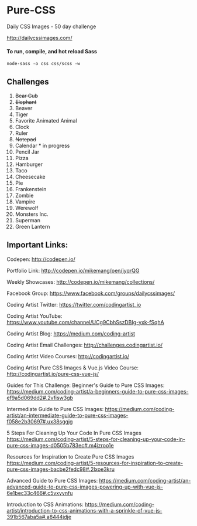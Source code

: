 # Pure-CSS
Daily CSS Images - 50 day challenge

http://dailycssimages.com/

#### To run, compile, and hot reload Sass
`node-sass -o css css/scss -w`

## Challenges

1. ~~Bear Cub~~
2. ~~Elephant~~
3. Beaver
4. Tiger
5. Favorite Animated Animal
6. Clock
7. Ruler
8. ~~Notepad~~
9. Calendar * in progress
10. Pencil Jar
11. Pizza
12. Hamburger
13. Taco
14. Cheesecake
15. Pie
16. Frankenstein
17. Zombie
18. Vampire
19. Werewolf
20. Monsters Inc.
21. Superman
22. Green Lantern


## Important Links:

Codepen: http://codepen.io/

Portfolio Link: http://codepen.io/mikemang/pen/jyqrQG

Weekly Showcases: http://codepen.io/mikemang/collections/

Facebook Group: https://www.facebook.com/groups/dailycssimages/

Coding Artist Twitter: https://twitter.com/codingartist_io

Coding Artist YouTube: https://www.youtube.com/channel/UCg9CbhSszDBIg-yxk-fSqhA

Coding Artist Blog: https://medium.com/coding-artist

Coding Artist Email Challenges: http://challenges.codingartist.io/

Coding Artist Video Courses: http://codingartist.io/

Coding Artist Pure CSS Images & Vue.js Video Course: http://codingartist.io/pure-css-vue-js/

Guides for This Challenge:
Beginner's Guide to Pure CSS Images: https://medium.com/coding-artist/a-beginners-guide-to-pure-css-images-ef9a5d069dd2#.2vfisw3gb

Intermediate Guide to Pure CSS Images: https://medium.com/coding-artist/an-intermediate-guide-to-pure-css-images-f058e2b30697#.ux38sggjg

5 Steps For Cleaning Up Your Code In Pure CSS Images
https://medium.com/coding-artist/5-steps-for-cleaning-up-your-code-in-pure-css-images-d0505b783ec#.m4jzroo1e

Resources for Inspiration to Create Pure CSS Images
https://medium.com/coding-artist/5-resources-for-inspiration-to-create-pure-css-images-bacbe2fedc98#.2lxoe3kru

Advanced Guide to Pure CSS Images: https://medium.com/coding-artist/an-advanced-guide-to-pure-css-images-powering-up-with-vue-js-6e1bec33c466#.c5vxyvnfu

Introduction to CSS Animations: https://medium.com/coding-artist/introduction-to-css-animations-with-a-sprinkle-of-vue-js-391b567aba5a#.a8444jdje
